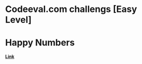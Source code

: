 # Codeeval.com challengs [Easy Level]
# Happy Numbers
[**Link**](https://www.codeeval.com/open_challenges/39)